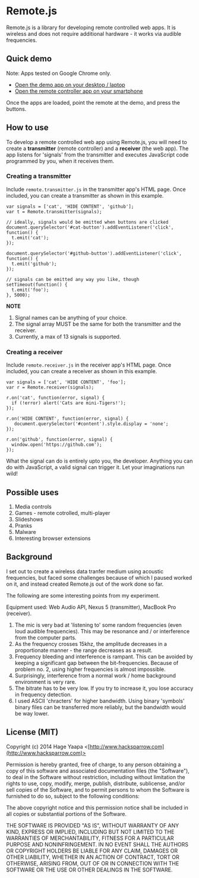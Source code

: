 Remote.js
=========

Remote.js is a library for developing remote controlled web apps. It is wireless and does not require additional hardware - it works via audible frequencies.

## Quick demo

Note: Apps tested on Google Chrome only.

* [Open the demo app on your desktop / laptop](http://hacksparrow.github.io/remote.js/controlled.html)
* [Open the remote controller app on your smartphone](http://hacksparrow.github.io/remote.js/controller.html)

Once the apps are loaded, point the remote at the demo, and press the buttons.

## How to use

To develop a remote controlled web app using Remote.js, you will need to create a **transmitter** (remote controller) and a **receiver** (the web app). The  app listens for 'signals' from the transmitter and executes JavaScript code programmed by you, when it receives them.

### Creating a transmitter

Include `remote.transmitter.js` in the transmitter app's HTML page. Once included, you can create a transmitter as shown in this example.

    var signals = ['cat', 'HIDE CONTENT', 'github'];
    var t = Remote.transmitter(signals);

    // ideally, signals would be emitted when buttons are clicked
    document.querySelector('#cat-button').addEventListener('click', function() {
      t.emit('cat');
    });

    document.querySelector('#github-button').addEventListener('click', function() {
      t.emit('github');
    });

    // signals can be emitted any way you like, though
    setTimeout(function() {
      t.emit('foo');
    }, 5000);

**NOTE**

1. Signal names can be anything of your choice.
2. The signal array MUST be the same for both the transmitter and the receiver.
3. Currently, a max of 13 signals is supported.

### Creating a receiver

Include `remote.receiver.js` in the receiver app's HTML page. Once included, you can create a receiver as shown in this example.

    var signals = ['cat', 'HIDE CONTENT', 'foo'];
    var r = Remote.receiver(signals);

    r.on('cat', function(error, signal) {
      if (!error) alert('Cats are mini-Tigers!');
    });

    r.on('HIDE CONTENT', function(error, signal) {
       document.querySelector('#content').style.display = 'none';
    });

    r.on('github', function(error, signal) {
      window.open('https://github.com');
    });

What the signal can do is entirely upto you, the developer. Anything you can do with JavaScript, a valid signal can trigger it. Let your imaginations run wild!

## Possible uses

1. Media controls
2. Games - remote cotrolled, multi-player
3. Slideshows
4. Pranks
5. Malware
6. Interesting browser extensions

## Background

I set out to create a wireless data tranfer medium using acoustic frequencies, but faced some challenges because of which I paused worked on it, and instead created Remote.js out of the work done so far.

The following are some interesting points from my experiment.

Equipment used: Web Audio API, Nexus 5 (transmitter), MacBook Pro (receiver).

1. The mic is very bad at 'listening to' some random frequencies (even loud audible frequencies). This may be resonance and / or interference from the computer parts.
2. As the frequency crosses 15khz, the amplitude decreases in a proportionate manner - the range decreases as a result.
3. Frequency bleeding and interference is rampant. This can be avoided by keeping a significant gap between the bit-frequencies. Because of problem no. 2, using higher frequencies is almost impossible.
4. Surprisingly, interference from a normal work / home background environment is very rare.
5. The bitrate has to be very low. If you try to increase it, you lose accuracy in frequency detection.
6. I used ASCII 'chracters' for higher bandwidth. Using binary 'symbols' binary files can be transferred more reliably, but the bandwidth would be way lower.


## License (MIT)

Copyright (c) 2014 Hage Yaapa <[http://www.hacksparrow.com](http://www.hacksparrow.com)>

Permission is hereby granted, free of charge, to any person obtaining a copy
of this software and associated documentation files (the "Software"), to deal
in the Software without restriction, including without limitation the rights
to use, copy, modify, merge, publish, distribute, sublicense, and/or sell
copies of the Software, and to permit persons to whom the Software is
furnished to do so, subject to the following conditions:

The above copyright notice and this permission notice shall be included in
all copies or substantial portions of the Software.

THE SOFTWARE IS PROVIDED "AS IS", WITHOUT WARRANTY OF ANY KIND, EXPRESS OR
IMPLIED, INCLUDING BUT NOT LIMITED TO THE WARRANTIES OF MERCHANTABILITY,
FITNESS FOR A PARTICULAR PURPOSE AND NONINFRINGEMENT. IN NO EVENT SHALL THE
AUTHORS OR COPYRIGHT HOLDERS BE LIABLE FOR ANY CLAIM, DAMAGES OR OTHER
LIABILITY, WHETHER IN AN ACTION OF CONTRACT, TORT OR OTHERWISE, ARISING FROM, OUT OF OR IN CONNECTION WITH THE SOFTWARE OR THE USE OR OTHER DEALINGS IN THE SOFTWARE.


